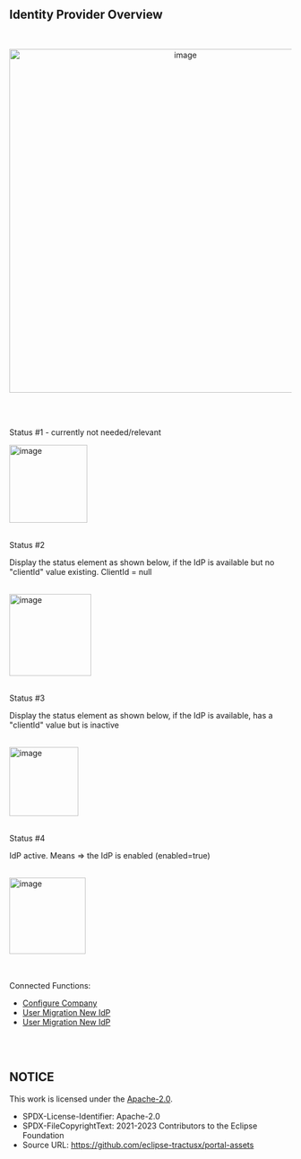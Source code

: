 ## Identity Provider Overview

<br>

<p align="center">
<img width="613" alt="image" src="https://github.com/catenax-ng/tx-portal-assets/assets/94133633/67fb1a76-2cfe-48c1-9630-cdaefd655718">
</p>

<br>
<br>

Status #1 - currently not needed/relevant

<img width="139" alt="image" src="https://github.com/catenax-ng/tx-portal-assets/assets/94133633/1f7828a9-b1bd-4031-b0a1-d9bf7030aca9">

<br>
<br>

Status #2

Display the status element as shown below, if the IdP is available but no "clientId" value existing. ClientId = null

<br>

<img width="146" alt="image" src="https://github.com/catenax-ng/tx-portal-assets/assets/94133633/65b50af3-a022-4fdb-9706-59dcf5041890">

<br>
<br>

Status #3

Display the status element as shown below, if the IdP is available, has a "clientId" value but is inactive

<br>

<img width="123" alt="image" src="https://github.com/catenax-ng/tx-portal-assets/assets/94133633/179fa508-0202-434f-bc8d-c85d815ff092">

<br>
<br>

Status #4

IdP active. Means => the IdP is enabled (enabled=true)

<br>

<img width="136" alt="image" src="https://github.com/catenax-ng/tx-portal-assets/assets/94133633/5380c4e6-cc34-4165-bd0b-4c3e3b70deff">

<br>
<br>
<br>

Connected Functions:
* [Configure Company](/docs/02.%20Technical%20Integration/02.%20Identity%20Provider%20Management/02.%20Configure%20Company%20IdP.md)
* [User Migration New IdP](/docs/02.%20Technical%20Integration/02.%20Identity%20Provider%20Management/03.%20User%20Migration.md)
* [User Migration New IdP](/docs/02.%20Technical%20Integration/02.%20Identity%20Provider%20Management/04.%20Identity%20Provider%20Deletion.md)

<br>
<br>

## NOTICE

This work is licensed under the [Apache-2.0](https://www.apache.org/licenses/LICENSE-2.0).

- SPDX-License-Identifier: Apache-2.0
- SPDX-FileCopyrightText: 2021-2023 Contributors to the Eclipse Foundation
- Source URL: https://github.com/eclipse-tractusx/portal-assets
